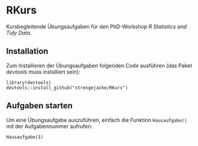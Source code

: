 # RKurs

Kursbegleitende Übungsaufgaben für den PhD-Workshop _R Statistics and Tidy Data_.

## Installation

Zum Installieren der Übungsaufgaben folgenden Code ausführen (das Paket *devtools* muss installiert sein):

```{r}
library(devtools)
devtools::install_github("strengejacke/RKurs")
```

## Aufgaben starten

Um eine Übungsaufgabe auszuführen, einfach die Funktion `Hausaufgabe()` mit der Aufgabennummer aufrufen:

```{r}
Hausaufgabe(1)
```
